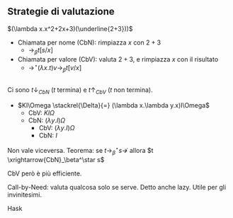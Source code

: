 ## Strategie di valutazione

$(\lambda x.x^2+2x+3)(\underline{2+3}))$

- Chiamata per nome (CbN): rimpiazza $x$ con $2+3$
	- $\rightarrow_\beta t[s/x]$
- Chiamata per valore (CbV): valuta $2+3$, e rimpiazza $x$ con il risultato
	- $\rightarrow^\star(\lambda x.t)v \rightarrow_\beta t[v/x]$

##

Ci sono $t\downarrow_{CbN}$ ($t$ termina) e $t\uparrow_{CbV}$ ($t$ non termina).
- $KI\Omega \stackrel{\Delta}{=} (\lambda x.\lambda y.x)I\Omega$
	- CbV: $KI\Omega$
	- CbN: $(\lambda y.I)\Omega$
		- CbV: $(\lambda y.I)\Omega$
		- CbN: $I$

Non vale viceversa. Teorema: se $t\rightarrow_\beta^\star s \not \rightarrow$ allora $t \xrightarrow{CbN}_\beta^\star s$

CbV però è più efficiente.

Call-by-Need: valuta qualcosa solo se serve. Detto anche lazy. Utile per gli invinitesimi.

Hask